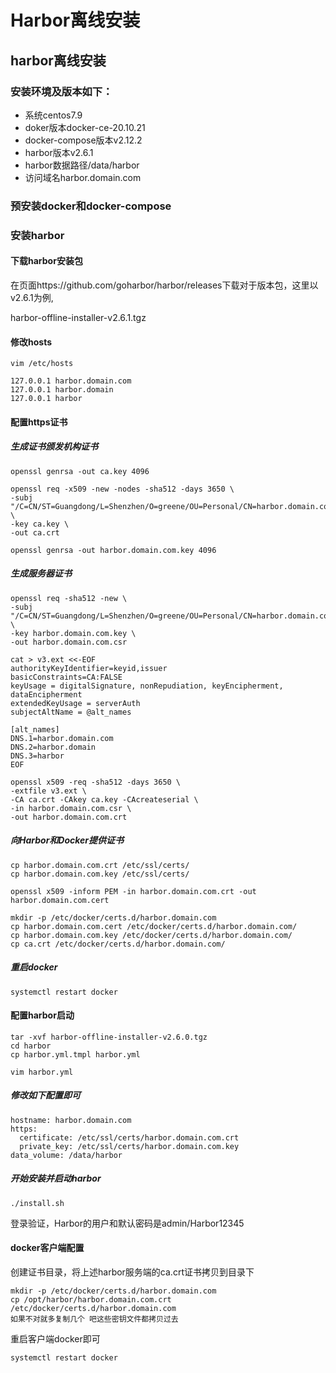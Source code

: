 # Harbor离线安装

## harbor离线安装

### 安装环境及版本如下：

- 系统centos7.9
- doker版本docker-ce-20.10.21
- docker-compose版本v2.12.2
- harbor版本v2.6.1
- harbor数据路径/data/harbor
- 访问域名harbor.domain.com


### 预安装docker和docker-compose

### 安装harbor

#### 下载harbor安装包

在页面https://github.com/goharbor/harbor/releases下载对于版本包，这里以v2.6.1为例,

harbor-offline-installer-v2.6.1.tgz

#### 修改hosts

```
vim /etc/hosts

127.0.0.1 harbor.domain.com
127.0.0.1 harbor.domain
127.0.0.1 harbor
```

#### 配置https证书

##### 生成证书颁发机构证书

```
openssl genrsa -out ca.key 4096
```

```
openssl req -x509 -new -nodes -sha512 -days 3650 \
-subj "/C=CN/ST=Guangdong/L=Shenzhen/O=greene/OU=Personal/CN=harbor.domain.com" \
-key ca.key \
-out ca.crt
```

```
openssl genrsa -out harbor.domain.com.key 4096
```




##### 生成服务器证书

```
openssl req -sha512 -new \
-subj "/C=CN/ST=Guangdong/L=Shenzhen/O=greene/OU=Personal/CN=harbor.domain.com" \
-key harbor.domain.com.key \
-out harbor.domain.com.csr
```

```
cat > v3.ext <<-EOF
authorityKeyIdentifier=keyid,issuer
basicConstraints=CA:FALSE
keyUsage = digitalSignature, nonRepudiation, keyEncipherment, dataEncipherment
extendedKeyUsage = serverAuth
subjectAltName = @alt_names

[alt_names]
DNS.1=harbor.domain.com
DNS.2=harbor.domain
DNS.3=harbor
EOF

```

```
openssl x509 -req -sha512 -days 3650 \
-extfile v3.ext \
-CA ca.crt -CAkey ca.key -CAcreateserial \
-in harbor.domain.com.csr \
-out harbor.domain.com.crt
```

##### 向Harbor和Docker提供证书

```
cp harbor.domain.com.crt /etc/ssl/certs/
cp harbor.domain.com.key /etc/ssl/certs/
```

```
openssl x509 -inform PEM -in harbor.domain.com.crt -out harbor.domain.com.cert
```

```
mkdir -p /etc/docker/certs.d/harbor.domain.com
cp harbor.domain.com.cert /etc/docker/certs.d/harbor.domain.com/
cp harbor.domain.com.key /etc/docker/certs.d/harbor.domain.com/
cp ca.crt /etc/docker/certs.d/harbor.domain.com/
```

##### 重启docker
```
systemctl restart docker
```

#### 配置harbor启动

```
tar -xvf harbor-offline-installer-v2.6.0.tgz
cd harbor
cp harbor.yml.tmpl harbor.yml
```

```
vim harbor.yml
```

##### 修改如下配置即可

```
hostname: harbor.domain.com
https:
  certificate: /etc/ssl/certs/harbor.domain.com.crt
  private_key: /etc/ssl/certs/harbor.domain.com.key
data_volume: /data/harbor

```

##### 开始安装并启动harbor

```
./install.sh
```


登录验证，Harbor的用户和默认密码是admin/Harbor12345

#### docker客户端配置

创建证书目录，将上述harbor服务端的ca.crt证书拷贝到目录下

```
mkdir -p /etc/docker/certs.d/harbor.domain.com
cp /opt/harbor/harbor.domain.com.crt   /etc/docker/certs.d/harbor.domain.com
如果不对就多复制几个 吧这些密钥文件都拷贝过去
```


重启客户端docker即可

```
systemctl restart docker
```


